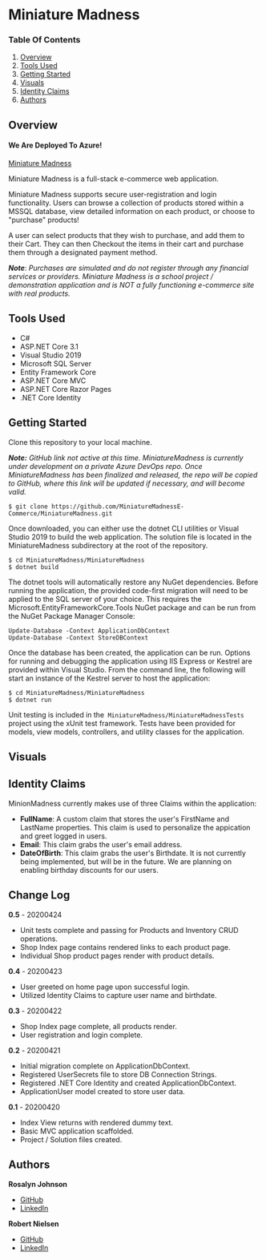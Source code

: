 # Miniature Madness

### Table Of Contents
1. [Overview](#overview)
2. [Tools Used](#tools-used)
3. [Getting Started](#getting-started)
4. [Visuals](#visuals)
5. [Identity Claims](#identity-claims)
6. [Authors](#authors)

## Overview

#### We Are Deployed To Azure!
[Miniature Madness](https://miniaturemadness.azurewebsites.net/)

Miniature Madness is a full-stack e-commerce web application.

Miniature Madness supports secure user-registration and login functionality. Users can browse a collection of products stored within a MSSQL database, view detailed information on each product, or choose to "purchase" products!

A user can select products that they wish to purchase, and add them to their Cart. They can then Checkout the items in their cart and purchase them through a designated payment method.

**_Note_**: _Purchases are simulated and do not register through any financial services or providers. Miniature Madness is a school project / demonstration application and is NOT a fully functioning e-commerce site with real products._

## Tools Used

- C#
- ASP.NET Core 3.1
- Visual Studio 2019
- Microsoft SQL Server
- Entity Framework Core
- ASP.NET Core MVC
- ASP.NET Core Razor Pages
- .NET Core Identity

## Getting Started

Clone this repository to your local machine.

_**Note:** GitHub link not active at this time. MiniatureMadness is currently under development on a private Azure DevOps repo. Once MiniatureMadness has been finalized and released, the repo will be copied to GitHub, where this link will be updated if necessary, and will become valid._

```
$ git clone https://github.com/MiniatureMadnessE-Commerce/MiniatureMadness.git
```

Once downloaded, you can either use the dotnet CLI utilities or Visual Studio 2019 to build the web application. The solution file is located in the MiniatureMadness subdirectory at the root of the repository.

```
$ cd MiniatureMadness/MiniatureMadness
$ dotnet build
```

The dotnet tools will automatically restore any NuGet dependencies. Before running the application, the provided code-first migration will need to be applied to the SQL server of your choice. This requires the Microsoft.EntityFrameworkCore.Tools NuGet package and can be run from the NuGet Package Manager Console:

```
Update-Database -Context ApplicationDbContext
Update-Database -Context StoreDBContext
```

Once the database has been created, the application can be run. Options for running and debugging the application using IIS Express or Kestrel are provided within Visual Studio. From the command line, the following will start an instance of the Kestrel server to host the application:

```
$ cd MiniatureMadness/MiniatureMadness
$ dotnet run
```

Unit testing is included in the` MiniatureMadness/MiniatureMadnessTests` project using the xUnit test framework. Tests have been provided for models, view models, controllers, and utility classes for the application.

## Visuals

## Identity Claims

MinionMadness currently makes use of three Claims within the application:
- **FullName**: A custom claim that stores the user's FirstName and LastName properties. This claim is used to personalize the appication and greet logged in users.
- **Email**: This claim grabs the user's email address.
- **DateOfBirth**: This claim grabs the user's Birthdate. It is not currently being implemented, but will be in the future. We are planning on enabling birthday discounts for our users.

## Change Log

**0.5** - 20200424
- Unit tests complete and passing for Products and Inventory CRUD operations.
- Shop Index page contains rendered links to each product page.
- Individual Shop product pages render with product details.

**0.4** - 20200423
- User greeted on home page upon successful login.
- Utilized Identity Claims to capture user name and birthdate.

**0.3** - 20200422
- Shop Index page complete, all products render.
- User registration and login complete.

**0.2** - 20200421
- Initial migration complete on ApplicationDbContext.
- Registered UserSecrets file to store DB Connection Strings.
- Registered .NET Core Identity and created ApplicationDbContext.
- ApplicationUser model created to store user data.

**0.1** - 20200420
- Index View returns with rendered dummy text.
- Basic MVC application scaffolded.
- Project / Solution files created.

## Authors

**Rosalyn Johnson**
- [GitHub](https://github.com/rosbobos)
- [LinkedIn](https://www.linkedin.com/in/rosalyn-johnson-9ab243193/)

**Robert Nielsen**
- [GitHub](https://github.com/robertjnielsen)
- [LinkedIn](https://www.linkedin.com/in/robertjnielsen)